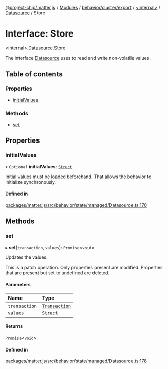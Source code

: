 [@project-chip/matter.js](../README.md) / [Modules](../modules.md) / [behavior/cluster/export](../modules/behavior_cluster_export.md) / [\<internal\>](../modules/behavior_cluster_export._internal_.md) / [Datasource](../modules/behavior_cluster_export._internal_.Datasource.md) / Store

# Interface: Store

[\<internal\>](../modules/behavior_cluster_export._internal_.md).[Datasource](../modules/behavior_cluster_export._internal_.Datasource.md).Store

The interface [Datasource](../modules/behavior_cluster_export._internal_.md#datasource) uses to read and write non-volatile
values.

## Table of contents

### Properties

- [initialValues](behavior_cluster_export._internal_.Datasource.Store.md#initialvalues)

### Methods

- [set](behavior_cluster_export._internal_.Datasource.Store.md#set)

## Properties

### initialValues

• `Optional` **initialValues**: [`Struct`](../modules/behavior_cluster_export._internal_.md#struct)

Initial values must be loaded beforehand.  That allows the behavior to initialize synchronously.

#### Defined in

[packages/matter.js/src/behavior/state/managed/Datasource.ts:170](https://github.com/project-chip/matter.js/blob/6d3b6a5d957d88a9231d6ecab4bb41f8133112be/packages/matter.js/src/behavior/state/managed/Datasource.ts#L170)

## Methods

### set

▸ **set**(`transaction`, `values`): `Promise`\<`void`\>

Updates the values.

This is a patch operation.  Only properties present are modified. Properties that are present but set to
undefined are deleted.

#### Parameters

| Name | Type |
| :------ | :------ |
| `transaction` | [`Transaction`](behavior_export._internal_.Transaction-1.md) |
| `values` | [`Struct`](../modules/behavior_cluster_export._internal_.md#struct) |

#### Returns

`Promise`\<`void`\>

#### Defined in

[packages/matter.js/src/behavior/state/managed/Datasource.ts:178](https://github.com/project-chip/matter.js/blob/6d3b6a5d957d88a9231d6ecab4bb41f8133112be/packages/matter.js/src/behavior/state/managed/Datasource.ts#L178)
